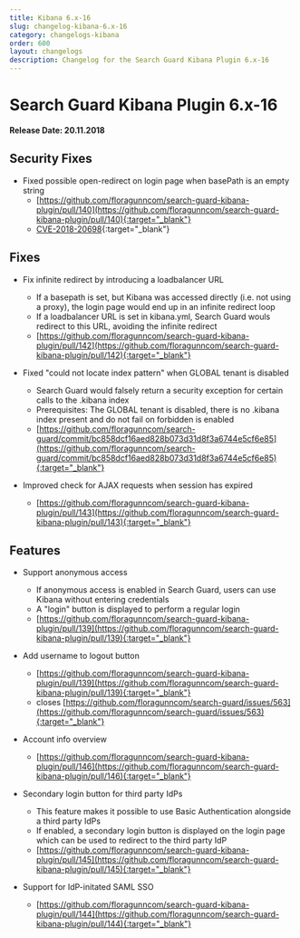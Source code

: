 ```yaml
---
title: Kibana 6.x-16
slug: changelog-kibana-6.x-16
category: changelogs-kibana
order: 600
layout: changelogs
description: Changelog for the Search Guard Kibana Plugin 6.x-16
---
```


<!---
Copryight 2010 floragunn GmbH
-->

# Search Guard Kibana Plugin 6.x-16

**Release Date: 20.11.2018**

## Security Fixes

* Fixed possible open-redirect on login page when basePath is an empty string
  * [https://github.com/floragunncom/search-guard-kibana-plugin/pull/140](https://github.com/floragunncom/search-guard-kibana-plugin/pull/140){:target="_blank"}
  * [CVE-2018-20698](https://nvd.nist.gov/vuln/detail/CVE-2018-20698){:target="_blank"}

## Fixes

* Fix infinite redirect by introducing a loadbalancer URL
  * If a basepath is set, but Kibana was accessed directly (i.e. not using a proxy), the login page would end up in an infinite redirect loop
  * If a loadbalancer URL is set in kibana.yml, Search Guard wouls redirect to this URL, avoiding the infinite redirect
  * [https://github.com/floragunncom/search-guard-kibana-plugin/pull/142](https://github.com/floragunncom/search-guard-kibana-plugin/pull/142){:target="_blank"}

* Fixed "could not locate index pattern" when GLOBAL tenant is disabled
  * Search Guard would falsely return a security exception for certain calls to the .kibana index
  * Prerequisites: The GLOBAL tenant is disabled, there is no .kibana index present and do not fail on forbidden is enabled
  * [https://github.com/floragunncom/search-guard/commit/bc858dcf16aed828b073d31d8f3a6744e5cf6e85](https://github.com/floragunncom/search-guard/commit/bc858dcf16aed828b073d31d8f3a6744e5cf6e85){:target="_blank"} 

* Improved check for AJAX requests when session has expired 
  * [https://github.com/floragunncom/search-guard-kibana-plugin/pull/143](https://github.com/floragunncom/search-guard-kibana-plugin/pull/143){:target="_blank"} 
  
## Features

* Support anonymous access
  * If anonymous access is enabled in Search Guard, users can use Kibana without entering credentials
  * A "login" button is displayed to perform a regular login 
  * [https://github.com/floragunncom/search-guard-kibana-plugin/pull/139](https://github.com/floragunncom/search-guard-kibana-plugin/pull/139){:target="_blank"}

* Add username to logout button
  * [https://github.com/floragunncom/search-guard-kibana-plugin/pull/139](https://github.com/floragunncom/search-guard-kibana-plugin/pull/139){:target="_blank"} 
  * closes [https://github.com/floragunncom/search-guard/issues/563](https://github.com/floragunncom/search-guard/issues/563){:target="_blank"}

* Account info overview
  * [https://github.com/floragunncom/search-guard-kibana-plugin/pull/146](https://github.com/floragunncom/search-guard-kibana-plugin/pull/146){:target="_blank"}  

* Secondary login button for third party IdPs
  * This feature makes it possible to use Basic Authentication alongside a third party IdPs
  * If enabled, a secondary login button is displayed on the login page which can be used to redirect to the third party IdP
  * [https://github.com/floragunncom/search-guard-kibana-plugin/pull/145](https://github.com/floragunncom/search-guard-kibana-plugin/pull/145){:target="_blank"}

* Support for IdP-initated SAML SSO
   * [https://github.com/floragunncom/search-guard-kibana-plugin/pull/144](https://github.com/floragunncom/search-guard-kibana-plugin/pull/144){:target="_blank"}   
